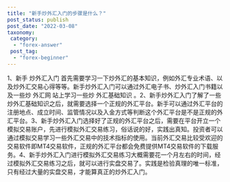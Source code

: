 ```yaml
---
title: "新手炒外汇入门的步骤是什么？"
post_status: publish
post_date: "2022-03-08"
taxonomy:
 category: 
  - "forex-answer"
 post_tag: 
  - "forex-beginner"
---
```


1、新手 炒外汇入门 首先需要学习一下炒外汇的基本知识，例如外汇专业术语、以及炒外汇交易心得等等。新手炒外汇入门可以通过外汇电子书、炒外汇入门书籍以及一些炒 外汇网 站上学习一些炒 外汇基础知识 。2、新手炒外汇入门了解了一些炒外汇基础知识之后，就需要选择一个正规的外汇平台。新手可以通过外汇平台的注册地点、成立时间、监管情况以及入金方式等判断这个外汇平台是不是正规的外汇平台。3、新手炒外汇入门选择好了正规的外汇平台之后，需要在平台开立一个模拟交易账户，先进行模拟外汇交易练习，俗话说的好，实践出真知。投资者可以通过模拟交易学习一些外汇交易中的技术指标的使用。当前外汇交易比较受欢迎的交易软件即MT4交易软件，正规的外汇平台都会免费提供MT4交易软件的下载服务。4、新手炒外汇入门进行模拟外汇交易练习大概需要花一个月左右的时间，经过模拟外汇交易练习之后，就可以进行实盘交易了。实践是检验真理的唯一标准，只有经过大量的实盘交易，才能算真正的炒外汇入门。
